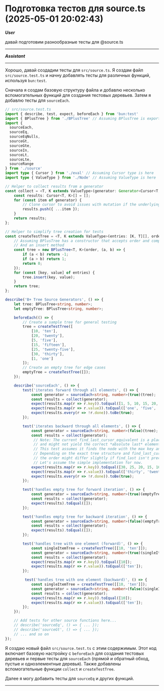 <!-- Generated by SpecStory -->

# Подготовка тестов для source.ts (2025-05-01 20:02:43)

_**User**_


давай подготовим разнообразные тесты для @source.ts 

---

_**Assistant**_



---

Хорошо, давай создадим тесты для `src/source.ts`. Я создам файл `src/source.test.ts` и начну добавлять тесты для различных функций, используя `bun:test`.

Сначала я создам базовую структуру файла и добавлю несколько вспомогательных функций для создания тестовых деревьев. Затем я добавлю тесты для `sourceEach`.

```typescript
// src/source.test.ts
import { describe, test, expect, beforeEach } from 'bun:test'
import { BPlusTree } from './BPlusTree' // Assuming BPlusTree is exported from here
import {
  sourceEach,
  sourceEq,
  sourceEqNulls,
  sourceGt,
  sourceGte,
  sourceIn,
  sourceLt,
  sourceLte,
  sourceRange
} from './source'
import type { Cursor } from './eval' // Assuming Cursor type is here
import type { ValueType } from './Node' // Assuming ValueType is here

// Helper to collect results from a generator
const collect = <T, K extends ValueType>(generator: Generator<Cursor<T, K>, void>): Cursor<T, K>[] => {
    const results: Cursor<T, K>[] = [];
    for (const item of generator) {
        // Clone cursor to avoid issues with mutation if the underlying implementation reuses objects
        results.push({ ...item });
    }
    return results;
};

// Helper to simplify tree creation for tests
const createTestTree = <T, K extends ValueType>(entries: [K, T][], order = 3): BPlusTree<T, K> => {
    // Assuming BPlusTree has a constructor that accepts order and comparator
    // And an insert method
    const tree = new BPlusTree<T, K>(order, (a, b) => {
        if (a < b) return -1;
        if (a > b) return 1;
        return 0;
    });
    for (const [key, value] of entries) {
        tree.insert(key, value);
    }
    return tree;
};

describe('B+ Tree Source Generators', () => {
    let tree: BPlusTree<string, number>;
    let emptyTree: BPlusTree<string, number>;

    beforeEach(() => {
        // Create a sample tree for general testing
        tree = createTestTree([
            [10, 'ten'],
            [20, 'twenty'],
            [5, 'five'],
            [15, 'fifteen'],
            [25, 'twenty-five'],
            [30, 'thirty'],
            [1, 'one']
        ]);
        // Create an empty tree for edge cases
        emptyTree = createTestTree([]);
    });

    describe('sourceEach', () => {
        test('iterates forward through all elements', () => {
            const generator = sourceEach<string, number>(true)(tree);
            const results = collect(generator);
            expect(results.map(r => r.key)).toEqual([1, 5, 10, 15, 20, 25, 30]);
            expect(results.map(r => r.value)).toEqual(['one', 'five', 'ten', 'fifteen', 'twenty', 'twenty-five', 'thirty']);
            expect(results.every(r => !r.done)).toBe(true);
        });

        test('iterates backward through all elements', () => {
            const generator = sourceEach<string, number>(false)(tree);
            const results = collect(generator);
             // Note: The current find_last_cursor_equivalent is a placeholder
             // and might not yield the correct *absolute last* element if duplicates of max exist.
             // This test assumes it finds the node with the max key and iterates backward from its last element.
             // Depending on the exact tree structure and find_last_cursor_equivalent logic,
             // the order might differ slightly if find_last isn't precise.
             // Let's assume the simple implementation for now.
            expect(results.map(r => r.key)).toEqual([30, 25, 20, 15, 10, 5, 1]);
            expect(results.map(r => r.value)).toEqual(['thirty', 'twenty-five', 'twenty', 'fifteen', 'ten', 'five', 'one']);
            expect(results.every(r => !r.done)).toBe(true);
        });

        test('handles empty tree for forward iteration', () => {
            const generator = sourceEach<string, number>(true)(emptyTree);
            const results = collect(generator);
            expect(results).toEqual([]);
        });

        test('handles empty tree for backward iteration', () => {
            const generator = sourceEach<string, number>(false)(emptyTree);
            const results = collect(generator);
            expect(results).toEqual([]);
        });

        test('handles tree with one element (forward)', () => {
            const singleItemTree = createTestTree([[10, 'ten']]);
            const generator = sourceEach<string, number>(true)(singleItemTree);
            const results = collect(generator);
            expect(results.map(r => r.key)).toEqual([10]);
            expect(results.map(r => r.value)).toEqual(['ten']);
        });

         test('handles tree with one element (backward)', () => {
            const singleItemTree = createTestTree([[10, 'ten']]);
            const generator = sourceEach<string, number>(false)(singleItemTree);
            const results = collect(generator);
            expect(results.map(r => r.key)).toEqual([10]);
            expect(results.map(r => r.value)).toEqual(['ten']);
        });
    });

    // Add tests for other source functions here...
    // describe('sourceEq', () => { ... });
    // describe('sourceGt', () => { ... });
    // ... and so on
});
```

Я создаю новый файл `src/source.test.ts` с этим содержимым. Этот код включает базовую настройку с `beforeEach` для создания тестовых деревьев и первые тесты для `sourceEach` (прямой и обратный обход, пустые и одноэлементные деревья). Также добавлены вспомогательные функции `collect` и `createTestTree`.

Далее я могу добавить тесты для `sourceEq` и других функций.



---

